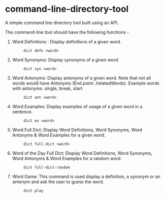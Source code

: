# command-line-directory-tool
A simple command line directory tool built using an API.


The command-line tool should have the following functions - 

1. Word Definitions : Display definitions of a given word.

            dict defn <word>

2. Word Synonyms: Display synonyms of a given word. 

            dict syn <word>

3. Word Antonyms: Display antonyms of a given word. Note that not all words would have Antonyms (End point: /relatedWords). Example words with antonyms: single, break, start.

            dict ant <word>

4. Word Examples: Display examples of usage of a given word in a sentence. 

            dict ex <word>

5. Word Full Dict: Display Word Definitions, Word Synonyms, Word Antonyms & Word Examples for a given word.

            dict full-dict <word>

6. Word of the Day Full Dict: Display Word Definitions, Word Synonyms, Word Antonyms & Word Examples for a random word.

            dict full-dict-random
            
7. Word Game: This command is used display a definition, a synonym or an antonym and ask the user to guess the word. 
            
            dict play

